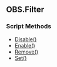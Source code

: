 ## OBS.Filter


### Script Methods


* [Disable()](Disable.md)
* [Enable()](Enable.md)
* [Remove()](Remove.md)
* [Set()](Set.md)
